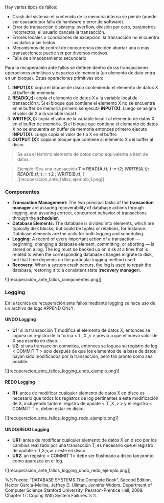 Hay varios tipos de fallos:
- Crash del sistema: el contenido de la memoria interna se pierde (puede ser causado por falla de hardware o error de software).
- Error de transacción o sistema: overflow, división por cero, parámetros incorrectos, el usuario cancela la transacción.
- Errores locales o condiciones de excepción: la transacción no encuentra los datos a ser leídos
- Mecanismos de control de concurrencia deciden abortar una o más transacciones: puede ser por diversos motivos.
- Falla de almacenamiento secundario

Para la recuperación ante fallos se definen dentro de las transacciones operaciones primitivas y espacios de memoria (un elemento de dato entra en un bloque). Estas operaciones primitivas son:
1. **INPUT(X):** copia el bloque de disco conteniendo el elemento de datos X al buffer de memoria. 
2. **READ(X,t):** copia el elemento de datos X a la variable local de transacción t. Si el bloque que contiene el elemento X no se encuentra en el buffer de memoria primero se ejecuta **INPUT(X)**. Luego se asigna el valor de X a la variable local t.
3. **WRITE(X,t):** copia el valor de la variable local t al elemento de datos X en el buffer de memoria. Si el bloque que contiene el elemento de datos X no se encuentra en buffer de memoria entonces primero ejecuta **INPUT(X)**. Luego copia el valor de t a X en el buffer.
4. **OUTPUT (X):** copia el bloque que contiene al elemento X del buffer al disco.

> Se usa el término elemento de datos como equivalente a item de datos.

> Ejemplo:
> Sea una transacción **T = READ(A,t); t := t*2; WRITE(A.t); READ(B.t); t := t* 2 ; WRITE(B,t);**
> ![[recuperacion_ante_fallos_ejemplo_1.png]]

### Componentes
- **Transaction Management:** The two principal tasks of the **transaction manager** are assuring recoverability of database actions through logging, and assuring correct, concurrent behavior of transactions through the **scheduler**.
- **Database Elements:** The database is divided into elements, which are typically disk blocks, but could be tuples or relations, for instance. Database elements are the units for both logging and scheduling.
- **Logging:** A record of every important action of a transaction — beginning, changing a database element, committing, or aborting — is stored on a log. The log must be backed up on disk at a time that is related to when the corresponding database changes migrate to disk, but that time depends on the particular logging method used.
- **Recovery:** When a system crash occurs, the log is used to repair the database, restoring it to a consistent state (**recovery manager**).

![[recuperacion_ante_fallos_componentes.png]]

### Logging
En la técnica de recuperación ante fallos mediante logging se hace uso de un archivo de logs APPEND ONLY.

#### UNDO Logging
- **U1:** si la transacción T modifica el elemento de datos X, entonces se loguea un registro de la forma < T ,X ,v > previo a que el nuevo valor de X sea escrito en disco.
- **U2:** si una transacción commitea, entonces se loguea su registro de log < COMMIT T > solo después de que los elementos de la base de datos hayan sido modificados por la transacción, pero tan pronto como sea posible.

![[recuperacion_ante_fallos_logging_undo_ejemplo.png]]

#### REDO Logging
- **R1:** antes de modificar cualquier elemento de datos X en disco es necesario que todos los registros de log pertinantes a esta modificación de X, incluyendo tanto el registro de update < T ,X ,v > y el registro < COMMIT T >, deben estar en disco.

![[recuperacion_ante_fallos_logging_redo_ejemplo.png]]

#### UNDO/REDO Logging
- **UR1:** antes de modificar cualquier elemento de datos X en disco por los cambios realizado por una transacción T, es necesario que el registro de update < T,X,v,w > esté en disco.
- **UR2:** un registro < COMMIT T> debe ser flusheado a disco tan pronto como aparezca en el log.

![[recuperacion_ante_fallos_logging_undo_redo_ejemplo.png]]

%%Fuente: “DATABASE SYSTEMS The Complete Book”, Second Edition, Hector Garcia-Molina, Jeffrey D. Ullman, Jennifer Widom. Department of Computer Science Stanford University, Pearson-Prentice Hall, 2009. Chapter 17: Coping With System Failures.%%